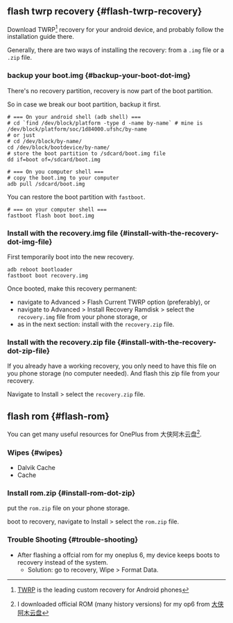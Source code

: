 
## flash twrp recovery {#flash-twrp-recovery}

Download TWRP[^fn:1] recovery for your android device, and probably follow the installation guide there.

Generally, there are two ways of installing the recovery: from a  `.img` file or a `.zip` file.


### backup your boot.img {#backup-your-boot-dot-img}

There's no recovery partition, recovery is now part of the boot partition.

So in case we break our boot partition, backup it first.

```shell
# === On your android shell (adb shell) ===
# cd `find /dev/block/platform -type d -name by-name` # mine is /dev/block/platform/soc/1d84000.ufshc/by-name
# or just
# cd /dev/block/by-name/
cd /dev/block/bootdevice/by-name/
# store the boot partition to /sdcard/boot.img file
dd if=boot of=/sdcard/boot.img

# === On you computer shell ===
# copy the boot.img to your computer
adb pull /sdcard/boot.img
```

You can restore the boot partition with `fastboot`.

```shell
# === on your computer shell ===
fastboot flash boot boot.img
```


### Install with the recovery.img file {#install-with-the-recovery-dot-img-file}

First temporarily boot into the new recovery.

```shell
adb reboot bootloader
fastboot boot recovery.img
```

Once booted, make this recovery permanent:

-   navigate to Advanced &gt; Flash Current TWRP option (preferably), or
-   navigate to Advanced &gt; Install Recovery Ramdisk &gt; select the `recovery.img` file from your phone storage, or
-   as in the next section: install with the `recovery.zip` file.


### Install with the recovery.zip file {#install-with-the-recovery-dot-zip-file}

If you already have a working recovery, you only need to have this file on you phone storage (no computer needed). And flash this zip file from your recovery.

Navigate to Install &gt; select the `recovery.zip` file.


## flash rom {#flash-rom}

You can get many useful resources for OnePlus from 大侠阿木云盘[^fn:2].


### Wipes {#wipes}

-   Dalvik Cache
-   Cache


### Install rom.zip {#install-rom-dot-zip}

put the `rom.zip` file on your phone storage.

boot to recovery, navigate to Install &gt; select the `rom.zip` file.


### Trouble Shooting {#trouble-shooting}

-   After flashing a offcial rom for my oneplus 6, my device keeps boots to recovery instead of the system.
    -   Solution: go to recovery, Wipe &gt; Format Data.

[^fn:1]: [TWRP](https://twrp.me/) is the leading custom recovery for Android phones
[^fn:2]: I downloaded official ROM (many history versions) for my op6 from [大侠阿木云盘](https://yun.daxiaamu.com/)
